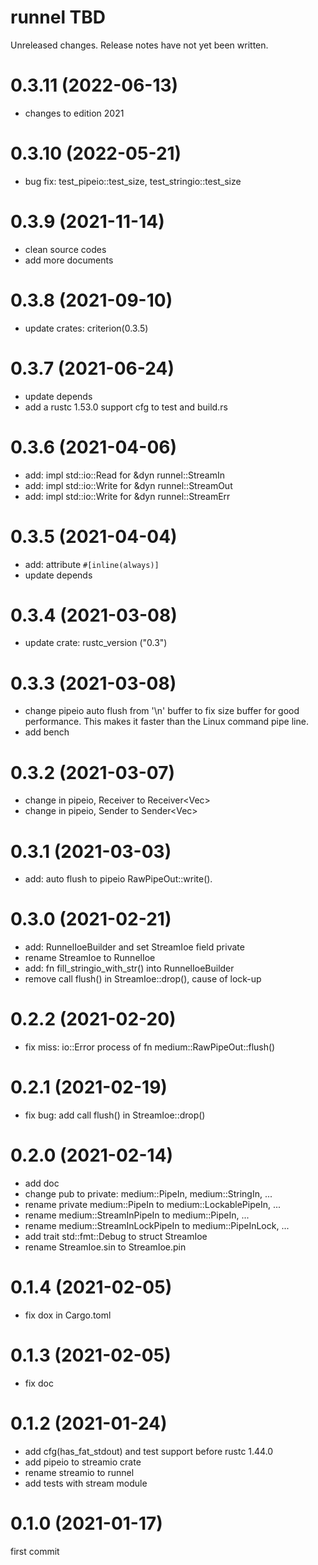 runnel TBD
===
Unreleased changes. Release notes have not yet been written.

0.3.11 (2022-06-13)
=====

* changes to edition 2021

0.3.10 (2022-05-21)
=====

* bug fix: test_pipeio::test_size, test_stringio::test_size

0.3.9 (2021-11-14)
=====

* clean source codes
* add more documents

0.3.8 (2021-09-10)
=====

* update crates: criterion(0.3.5)

0.3.7 (2021-06-24)
=====

* update depends
* add a rustc 1.53.0 support cfg to test and build.rs

0.3.6 (2021-04-06)
=====

* add: impl std::io::Read for &dyn runnel::StreamIn
* add: impl std::io::Write for &dyn runnel::StreamOut
* add: impl std::io::Write for &dyn runnel::StreamErr

0.3.5 (2021-04-04)
=====

* add: attribute `#[inline(always)]`
* update depends

0.3.4 (2021-03-08)
=====

* update crate: rustc_version ("0.3")

0.3.3 (2021-03-08)
=====

* change pipeio auto flush from '\n' buffer to fix size buffer for
  good performance. This makes it faster than the Linux command pipe line.
* add bench

0.3.2 (2021-03-07)
=====

* change in pipeio, Receiver<String> to Receiver<Vec<u8>>
* change in pipeio, Sender<String> to Sender<Vec<u8>>

0.3.1 (2021-03-03)
=====

* add: auto flush to pipeio RawPipeOut::write().

0.3.0 (2021-02-21)
=====

* add: RunnelIoeBuilder and set StreamIoe field private
* rename StreamIoe to RunnelIoe
* add: fn fill_stringio_with_str() into RunnelIoeBuilder
* remove call flush() in StreamIoe::drop(), cause of lock-up

0.2.2 (2021-02-20)
=====

* fix miss: io::Error process of fn medium::RawPipeOut::flush()

0.2.1 (2021-02-19)
=====

* fix bug: add call flush() in StreamIoe::drop()

0.2.0 (2021-02-14)
=====

* add doc
* change pub to private: medium::PipeIn, medium::StringIn, ...
* rename private medium::PipeIn to medium::LockablePipeIn, ...
* rename medium::StreamInPipeIn to medium::PipeIn, ...
* rename medium::StreamInLockPipeIn to medium::PipeInLock, ...
* add trait std::fmt::Debug to struct StreamIoe
* rename StreamIoe.sin to StreamIoe.pin

0.1.4 (2021-02-05)
=====

* fix dox in Cargo.toml

0.1.3 (2021-02-05)
=====

* fix doc

0.1.2 (2021-01-24)
=====

* add cfg(has_fat_stdout) and test support before rustc 1.44.0
* add pipeio to streamio crate
* rename streamio to runnel
* add tests with stream module

0.1.0 (2021-01-17)
=====
first commit
